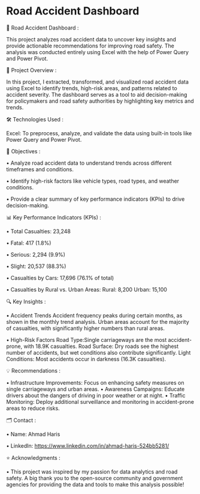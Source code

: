
# Road Accident Dashboard

🚗 Road Accident Dashboard :

   This project analyzes road accident data to uncover key insights and provide actionable recommendations for improving road safety. The analysis was conducted entirely 
   using Excel with the help of Power Query and Power Pivot.

   

📌 Project Overview :

   In this project, I extracted, transformed, and visualized road accident data using Excel to identify trends, high-risk areas, and patterns related to accident severity. 
   The dashboard serves as a tool to aid decision-making for policymakers and road safety authorities by highlighting key metrics and trends.

  

🛠 Technologies Used :

   Excel: To preprocess, analyze, and validate the data using built-in tools like Power Query and Power Pivot.



🎯 Objectives :

   • Analyze road accident data to understand trends across different timeframes and conditions.

   • Identify high-risk factors like vehicle types, road types, and weather conditions.

   • Provide a clear summary of key performance indicators (KPIs) to drive decision-making.



📊 Key Performance Indicators (KPIs) :

   • Total Casualties: 23,248

   • Fatal: 417 (1.8%)

   • Serious: 2,294 (9.9%)

   • Slight: 20,537 (88.3%)

   • Casualties by Cars: 17,696 (76.1% of total)

   • Casualties by Rural vs. Urban Areas:
       Rural: 8,200
       Urban: 15,100
       
       

🔍 Key Insights :

   • Accident Trends
        Accident frequency peaks during certain months, as shown in the monthly trend analysis.
        Urban areas account for the majority of casualties, with significantly higher numbers than rural areas.

• High-Risk Factors
       Road Type:Single carriageways are the most accident-prone, with 18.9K casualties.
       Road Surface: Dry roads see the highest number of accidents, but wet conditions also contribute significantly.
       Light Conditions: Most accidents occur in darkness (16.3K casualties).

       

💡 Recommendations :

   • Infrastructure Improvements: Focus on enhancing safety measures on single carriageways and urban areas.
   • Awareness Campaigns: Educate drivers about the dangers of driving in poor weather or at night.
   • Traffic Monitoring: Deploy additional surveillance and monitoring in accident-prone areas to reduce risks.

🗂 Contact :

  • Name: Ahmad Haris
  
  • LinkedIn: https://www.linkedin.com/in/ahmad-haris-524bb5281/

⭐ Acknowledgments :

   • This project was inspired by my passion for  data analytics and road safety. A big thank you to the open-source community and government agencies for providing the 
      data and tools to make this analysis possible!   



